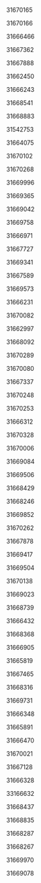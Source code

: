 31670165

31670166

31666466

31667362

31667888

31662450

31666243

31668541

31668883

31542753

31664075

31670102

31670268

31669996

31669365

31669042

31669758

31666971

31667727

31669341

31667589

31669573

31666231

31670082

31662997

31668092

31670289

31670080

31667337

31670248

31670253

31666312

31670328

31670006

31669084

31669506

31668429

31668246

31669852

31670262

31667878

31669417

31669504

31670138

31669023

31668739

31666432

31668368

31666905

31665819

31667465

31668316

31669731

31666348

31665891

31666470

31670021

31667128

31666328

33166632

31668437

31668835

31668287

31668267

31669970

31669078

